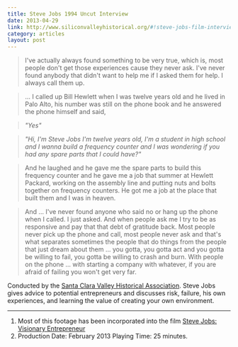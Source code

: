 ```yaml
---
title: Steve Jobs 1994 Uncut Interview
date: 2013-04-29
link: http://www.siliconvalleyhistorical.org/#!steve-jobs-film-interview/c17c6
category: articles
layout: post
---
```


> I've actually always found something to be very true, which is, most people
> don't get those experiences cause they never ask. I've never found anybody
> that didn't want to help me if I asked them for help. I always call them up.

> ... I called up Bill Hewlett when I was twelve years old and he lived in Palo
Alto, his number was still on the phone book and he answered the phone himself
and said,

> _"Yes"_

> _"Hi, I'm Steve Jobs I'm twelve years old, I'm a student in high school and I
> wanna build a frequency counter and I was wondering if you had any spare parts
> that I could have?"_

> And he laughed and he gave me the spare parts to build this frequency counter
> and he gave me a job that summer at Hewlett Packard, working on the assembly
> line and putting nuts and bolts together on frequency counters. He got me a
> job at the place that built them and I was in heaven.

> And ... I've never found anyone who said no or hang up the phone when I
> called. I just asked. And when people ask me I try to be as responsive and pay
> that that debt of gratitude back. Most people never pick up the phone and
> call, most people never ask and that's what separates sometimes the people
> that do things from the people that just dream about them ... you gotta, you
> gotta act and you gotta be willing to fail, you gotta be willing to crash and
> burn. With people on the phone ... with starting a company with whatever, if
> you are afraid of failing you won't get very far.

Conducted by the [Santa Clara Valley Historical Association][link2]. Steve Jobs
gives advice to potential entrepreneurs and discusses risk, failure, his own
experiences, and learning the value of creating your own environment.

---

1. Most of this footage has been incorporated into the film [Steve Jobs: Visionary Entrepreneur][link1]
2. Production Date: February 2013 Playing Time: 25 minutes.

[link1]: http://www.siliconvalleyhistorical.org/#!steve-jobs-visionary-entrepreneur-trailer/czyr
[link2]: http://www.siliconvalleyhistorical.org/
